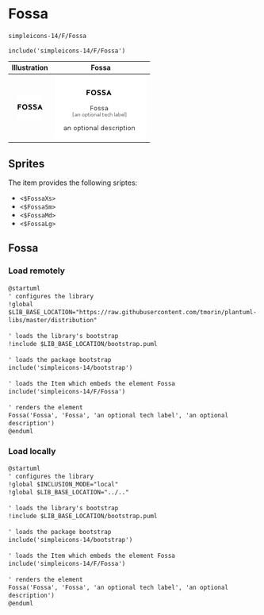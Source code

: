 # Fossa


```text
simpleicons-14/F/Fossa
```

```text
include('simpleicons-14/F/Fossa')
```



| Illustration | Fossa |
| :---: | :---: |
| ![illustration for Illustration](../../simpleicons-14/F/Fossa.png) | ![illustration for Fossa](../../simpleicons-14/F/Fossa.Local.png) |



## Sprites
The item provides the following sriptes:

- `<$FossaXs>`
- `<$FossaSm>`
- `<$FossaMd>`
- `<$FossaLg>`





## Fossa

### Load remotely
```plantuml
@startuml
' configures the library
!global $LIB_BASE_LOCATION="https://raw.githubusercontent.com/tmorin/plantuml-libs/master/distribution"

' loads the library's bootstrap
!include $LIB_BASE_LOCATION/bootstrap.puml

' loads the package bootstrap
include('simpleicons-14/bootstrap')

' loads the Item which embeds the element Fossa
include('simpleicons-14/F/Fossa')

' renders the element
Fossa('Fossa', 'Fossa', 'an optional tech label', 'an optional description')
@enduml
```

### Load locally
```plantuml
@startuml
' configures the library
!global $INCLUSION_MODE="local"
!global $LIB_BASE_LOCATION="../.."

' loads the library's bootstrap
!include $LIB_BASE_LOCATION/bootstrap.puml

' loads the package bootstrap
include('simpleicons-14/bootstrap')

' loads the Item which embeds the element Fossa
include('simpleicons-14/F/Fossa')

' renders the element
Fossa('Fossa', 'Fossa', 'an optional tech label', 'an optional description')
@enduml
```

